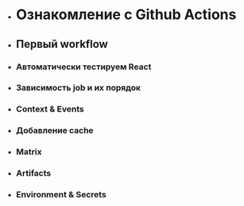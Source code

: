 + # Ознакомление с Github Actions

+ ## Первый workflow

+ ### Автоматически тестируем React

+ ### Зависимость job и их порядок

+ ### Context & Events

+ ### Добавление cache

+ ### Matrix

+ ### Artifacts

+ ### Environment & Secrets
